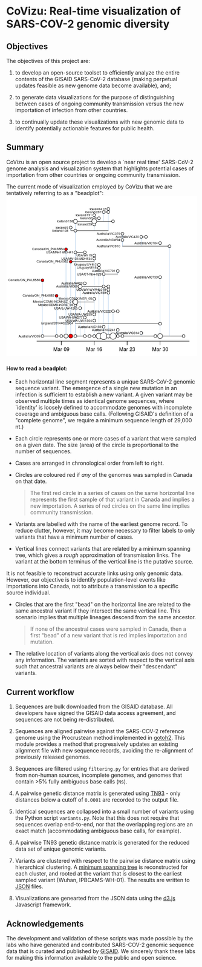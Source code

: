 # CoVizu: Real-time visualization of SARS-COV-2 genomic diversity

## Objectives

The objectives of this project are:

1. to develop an open-source toolset to efficiently analyze the entire contents of the GISAID SARS-CoV-2 database (making perpetual updates feasible as new genome data become available), and;

2. to generate data visualizations for the purpose of distinguishing between cases of ongoing community transmission versus the new importation of infection from other countries.

3. to continually update these visualizations with new genomic data to identify potentially actionable features for public health.


## Summary

CoVizu is an open source project to develop a `near real time' SARS-CoV-2 genome analysis and visualization system that highlights potential cases of importation from other countries or ongoing community transmission.

The current mode of visualization employed by CoVizu that we are tentatively referring to as a "beadplot":
![](vignettes/beadplot.png)


#### How to read a beadplot:

* Each horizontal line segment represents a unique SARS-CoV-2 genomic sequence variant.  The emergence of a single new mutation in an infection is sufficient to establish a new variant.  A given variant may be observed multiple times as identical genome sequences, where `identity' is loosely defined to accommodate genomes with incomplete coverage and ambiguous base calls.  (Following GISAID's definition of a "complete genome", we require a minimum sequence length of 29,000 nt.)

* Each circle represents one or more cases of a variant that were sampled on a given date.  The size (area) of the circle is proportional to the number of sequences.

* Cases are arranged in chronological order from left to right.

* Circles are coloured red if *any* of the genomes was sampled in Canada on that date.

  > The first red circle in a series of cases on the same horizontal line represents the first sample of that variant in Canada and implies a new importation.  A series of red circles on the same line implies community transmission.

* Variants are labelled with the name of the earliest genome record.  To reduce clutter, however, it may become necessary to filter labels to only variants that have a minimum number of cases.

* Vertical lines connect variants that are related by a minimum spanning tree, which gives a *rough* approximation of transmission links.  The variant at the bottom terminus of the vertical line is the putative source.  

It is not feasible to reconstruct accurate links using only genomic data.  However, our objective is to identify population-level events like importations into Canada, not to attribute a transmission to a specific source individual.

* Circles that are the first "bead" on the horizontal line are related to the same ancestral variant if they intersect the same vertical line.  This scenario implies that multiple lineages descend from the same ancestor.

  > If none of the ancestral cases were sampled in Canada, then a first "bead" of a new variant that is red implies importation and mutation.

* The relative location of variants along the vertical axis does not convey any information.  The variants are sorted with respect to the vertical axis such that ancestral variants are always below their "descendant" variants.


## Current workflow

1. Sequences are bulk downloaded from the GISAID database.  All developers have signed the GISAID data access agreement, and sequences are not being re-distributed.

2. Sequences are aligned pairwise against the SARS-COV-2 reference genome using the Procrustean method implemented in [gotoh2](http://github.com/ArtPoon/gotoh2).  This module provides a method that progressively updates an existing alignment file with new sequence records, avoiding the re-alignment of previously released genomes.

3. Sequences are filtered using `filtering.py` for entries that are derived from non-human sources, incomplete genomes, and genomes that contain >5% fully ambiguous base calls (`N`s).

4. A pairwise genetic distance matrix is generated using [TN93](http://github.com/veg/tn93) - only distances below a cutoff of `0.0001` are recorded to the output file.

5. Identical sequences are collapsed into a small number of variants using the Python script `variants.py`.  Note that this does not require that sequences overlap end-to-end, nor that the overlapping regions are an exact match (accommodating ambiguous base calls, for example).

6. A pairwise TN93 genetic distance matrix is generated for the reduced data set of unique genomic variants.

7. Variants are clustered with respect to the pairwise distance matrix using hierarchical clustering.  A [minimum spanning tree](https://en.wikipedia.org/wiki/Minimum_spanning_tree) is reconstructed for each cluster, and rooted at the variant that is closest to the earliest sampled variant (Wuhan, IPBCAMS-WH-01).  The results are written to [JSON](https://en.wikipedia.org/wiki/JSON) files.

8. Visualizations are genearted from the JSON data using the [d3.js](https://en.wikipedia.org/wiki/D3.js) Javascript framework.


## Acknowledgements
The development and validation of these scripts was made possible by the labs who have generated and contributed SARS-COV-2 genomic sequence data that is curated and published by [GISAID](https://www.gisaid.org/).  We sincerely thank these labs for making this information available to the public and open science.
